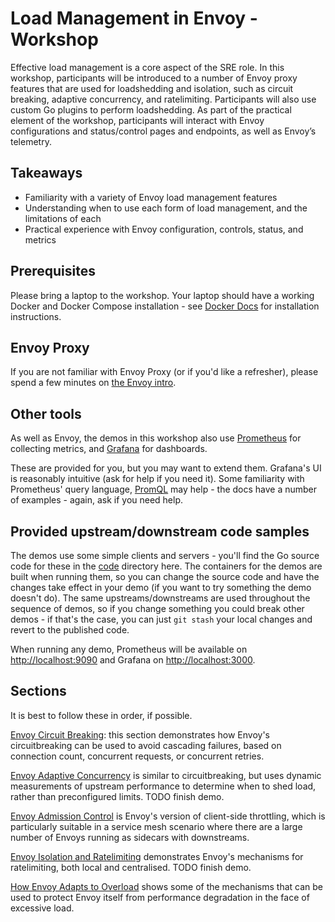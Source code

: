 # Load Management in Envoy - Workshop

Effective load management is a core aspect of the SRE role. In this workshop, participants will be introduced to a number of Envoy proxy features that are used for loadshedding and isolation, such as circuit breaking, adaptive concurrency, and ratelimiting. Participants will also use custom Go plugins to perform loadshedding. As part of the practical element of the workshop, participants will interact with Envoy configurations and status/control pages and endpoints, as well as Envoy’s telemetry.  

## Takeaways

* Familiarity with a variety of Envoy load management features
* Understanding when to use each form of load management, and the limitations of each
* Practical experience with Envoy configuration, controls, status, and metrics

## Prerequisites

Please bring a laptop to the workshop. Your laptop should have a working Docker and Docker Compose installation - see [Docker Docs](https://docs.docker.com/compose/install/) for installation instructions.

## Envoy Proxy

If you are not familiar with Envoy Proxy (or if you'd like a refresher), please spend a few minutes on
[the Envoy intro](./envoy.md).

## Other tools

As well as Envoy, the demos in this workshop also use [Prometheus](https://prometheus.io/) for collecting 
metrics, and [Grafana](https://grafana.com/docs/grafana/latest/introduction/) for dashboards.

These are provided for you, but you may want to extend them. 
Grafana's UI is reasonably intuitive (ask for help if you need it).
Some familiarity with Prometheus' query language, [PromQL](https://prometheus.io/docs/prometheus/latest/querying/basics/) may help - the docs have a number of examples - again, ask if you need help.

## Provided upstream/downstream code samples

The demos use some simple clients and servers - you'll find the Go source code for these in the [code](./code) 
directory here. The containers for the demos are built when running them, so you can change the source code and
have the changes take effect in your demo (if you want to try something the demo doesn't do).
The same upstreams/downstreams are used throughout the sequence of demos, so if you change something you could break other demos - if that's the case, you can just `git stash` your local changes and revert to the published code.

When running any demo, Prometheus will be available on [http://localhost:9090](http://localhost:9090) and
Grafana on [http://localhost:3000](http://localhost:3000).

## Sections

It is best to follow these in order, if possible.

[Envoy Circuit Breaking](/circuitbreaking/README.md): this section demonstrates how Envoy's circuitbreaking can be used to avoid cascading failures, based on connection count, concurrent requests, or concurrent retries.

[Envoy Adaptive Concurrency](/adaptiveconcurrency/README.md) is similar to circuitbreaking, but uses dynamic 
measurements of upstream performance to determine when to shed load, rather than preconfigured limits.
TODO finish demo.

[Envoy Admission Control](/admissioncontrol/README.md) is Envoy's version of client-side throttling, which
is particularly suitable in a service mesh scenario where there are a large number of Envoys running as sidecars with downstreams.

[Envoy Isolation and Ratelimiting](/isolation/README.md) demonstrates Envoy's mechanisms for ratelimiting, both
local and centralised.
TODO finish demo.

[How Envoy Adapts to Overload](/envoyoverload/README.md) shows some of the mechanisms that can be used to protect
Envoy itself from performance degradation in the face of excessive load.
